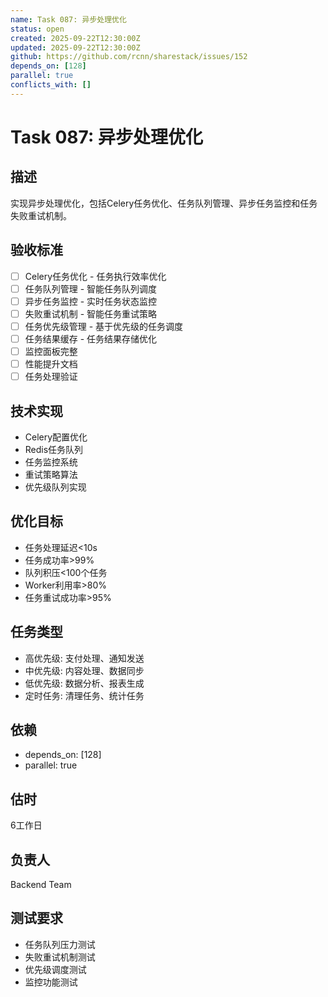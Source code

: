 ```yaml
---
name: Task 087: 异步处理优化
status: open
created: 2025-09-22T12:30:00Z
updated: 2025-09-22T12:30:00Z
github: https://github.com/rcnn/sharestack/issues/152
depends_on: [128]
parallel: true
conflicts_with: []
---
```


# Task 087: 异步处理优化

## 描述
实现异步处理优化，包括Celery任务优化、任务队列管理、异步任务监控和任务失败重试机制。

## 验收标准
- [ ] Celery任务优化 - 任务执行效率优化
- [ ] 任务队列管理 - 智能任务队列调度
- [ ] 异步任务监控 - 实时任务状态监控
- [ ] 失败重试机制 - 智能任务重试策略
- [ ] 任务优先级管理 - 基于优先级的任务调度
- [ ] 任务结果缓存 - 任务结果存储优化
- [ ] 监控面板完整
- [ ] 性能提升文档
- [ ] 任务处理验证

## 技术实现
- Celery配置优化
- Redis任务队列
- 任务监控系统
- 重试策略算法
- 优先级队列实现

## 优化目标
- 任务处理延迟<10s
- 任务成功率>99%
- 队列积压<100个任务
- Worker利用率>80%
- 任务重试成功率>95%

## 任务类型
- 高优先级: 支付处理、通知发送
- 中优先级: 内容处理、数据同步
- 低优先级: 数据分析、报表生成
- 定时任务: 清理任务、统计任务

## 依赖
- depends_on: [128]
- parallel: true

## 估时
6工作日

## 负责人
Backend Team

## 测试要求
- 任务队列压力测试
- 失败重试机制测试
- 优先级调度测试
- 监控功能测试